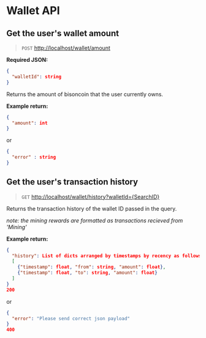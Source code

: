 # Wallet API

## Get the user's wallet amount

> `POST` <http://localhost/wallet/amount>

**Required JSON:**

```json 
{
  "walletId": string
}
```
Returns the amount of bisoncoin that the user currently owns.

**Example return:**

```json
{
  "amount": int
}
```
or
```json
{
  "error" : string
}
```

## Get the user's transaction history

> `GET` <http://localhost/wallet/history?walletId={SearchID}>

Returns the transaction history of the wallet ID passed in the query.

*note: the mining rewards are formatted as transactions recieved from 'Mining'*

**Example return:**

```json
{
  "history": List of dicts arranged by timestamps by recency as follows 
  [
    {"timestamp": float, "from": string, "amount": float},
    {"timestamp": float, "to": string, "amount": float}
  ]
}
200
```
or
```json
{
  "error": "Please send correct json payload"
}
400
```
